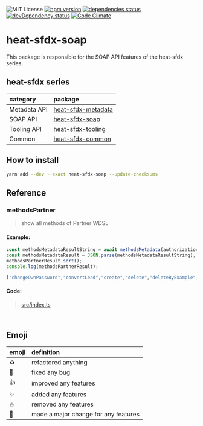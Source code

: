 ![MIT License](http://img.shields.io/badge/license-MIT-blue.svg?style=flat)
[![npm version](https://badge.fury.io/js/heat-sfdx-soap.svg)](https://badge.fury.io/js/heat-sfdx-soap)
[![dependencies status](https://david-dm.org/takahitomiyamoto/heat-sfdx-soap.svg)](https://david-dm.org/takahitomiyamoto/heat-sfdx-soap)
[![devDependency status](https://david-dm.org/takahitomiyamoto/heat-sfdx-soap/dev-status.svg)](https://david-dm.org/takahitomiyamoto/heat-sfdx-soap#info=devDependencies)
[![Code Climate](https://codeclimate.com/github/takahitomiyamoto/heat-sfdx-soap.svg)](https://codeclimate.com/github/takahitomiyamoto/heat-sfdx-soap)

# heat-sfdx-soap

This package is responsible for the SOAP API features of the heat-sfdx series.

## heat-sfdx series

| category     | package                                                                      |
| :----------- | :--------------------------------------------------------------------------- |
| Metadata API | [heat-sfdx-metadata](https://github.com/takahitomiyamoto/heat-sfdx-metadata) |
| SOAP API     | [heat-sfdx-soap](https://github.com/takahitomiyamoto/heat-sfdx-soap)         |
| Tooling API  | [heat-sfdx-tooling](https://github.com/takahitomiyamoto/heat-sfdx-tooling)   |
| Common       | [heat-sfdx-common](https://github.com/takahitomiyamoto/heat-sfdx-common)     |

## How to install

```sh
yarn add --dev --exact heat-sfdx-soap --update-checksums
```

## Reference

### methodsPartner

> show all methods of Partner WDSL

#### Example:

```js
const methodsMetadataResultString = await methodsMetadata(authorization);
const methodsMetadataResult = JSON.parse(methodsMetadataResultString);
methodsPartnerResult.sort();
console.log(methodsPartnerResult);
```

```sh
["changeOwnPassword","convertLead","create","delete","deleteByExample","describeAllTabs","describeAppMenu","describeApprovalLayout","describeAvailableQuickActions","describeCompactLayouts","describeDataCategoryGroupStructures","describeDataCategoryGroups","describeDataCategoryMappings","describeGlobal","describeGlobalTheme","describeKnowledgeSettings","describeLayout","describeNouns","describePathAssistants","describePrimaryCompactLayouts","describeQuickActions","describeQuickActionsForRecordType","describeSObject","describeSObjectListViews","describeSObjects","describeSearchLayouts","describeSearchScopeOrder","describeSearchableEntities","describeSoftphoneLayout","describeSoqlListViews","describeTabs","describeTheme","describeVisualForce","emptyRecycleBin","executeListView","findDuplicates","findDuplicatesByIds","getDeleted","getServerTimestamp","getUpdated","getUserInfo","invalidateSessions","login","logout","merge","performQuickActions","process","query","queryAll","queryMore","renderEmailTemplate","renderStoredEmailTemplate","resetPassword","retrieve","retrieveMassQuickActionTemplates","retrieveQuickActionTemplates","search","sendEmail","sendEmailMessage","setPassword","undelete","update","upsert"]
```

#### Code:

> [src/index.ts](https://github.com/takahitomiyamoto/heat-sfdx-soap/blob/master/src/index.ts#L12)

<br>

## Emoji

| emoji      | definition                           |
| :--------- | :----------------------------------- |
| :recycle:  | refactored anything                  |
| :bug:      | fixed any bug                        |
| :+1:       | improved any features                |
| :sparkles: | added any features                   |
| :fire:     | removed any features                 |
| :tada:     | made a major change for any features |
